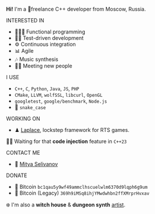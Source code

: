 **Hi!**
I'm a 🏴freelance C++ developer from Moscow, Russia.

INTERESTED IN
- 👨🏼‍💻 Functional programming
- 🤹‍♀️ Test-driven development
- ⚙️ Continuous integration
- 📊 Agile
- 🎶 Music synthesis
- 👋🏻 Meeting new people

I USE
- `C++`, `C`, `Python`, `Java`, `JS`, `PHP`
- `CMake`, `LLVM`, `wolfSSL`, `libcurl`, `OpenGL`
- `googletest`, `google/benchmark`, `Node.js`
- 🐍 `snake_case`

WORKING ON
- ♟ [Laplace][laplace-link], lockstep framework for RTS games.

🙏🏻 Waiting for that **code injection** feature in `C++23`

CONTACT ME
- 📜 [Mitya Selivanov][contact-link]

DONATE
- 💎 Bitcoin `bc1qau5y9wf49ammclhscuelwlm6370d9lqph6g9um`
- 💸 Bitcoin (Legacy) `369h9iMSq8ihjYMwdwhbn2ffXMrprHvxav`

❄️ I'm also a **witch house** & **dungeon synth** [artist][artist-link].

[laplace-link]: https://github.com/automainint/laplace
[contact-link]: https://guattari.ru/contact
[artist-link]:  https://guattari.ru
